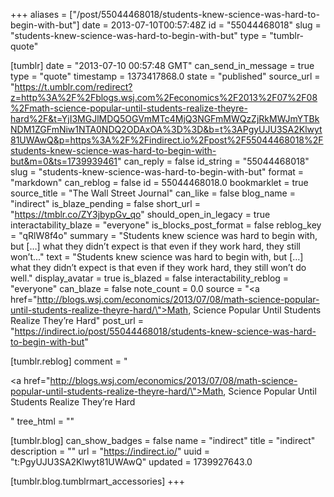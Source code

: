 +++
aliases = ["/post/55044468018/students-knew-science-was-hard-to-begin-with-but"]
date = 2013-07-10T00:57:48Z
id = "55044468018"
slug = "students-knew-science-was-hard-to-begin-with-but"
type = "tumblr-quote"

[tumblr]
date = "2013-07-10 00:57:48 GMT"
can_send_in_message = true
type = "quote"
timestamp = 1373417868.0
state = "published"
source_url = "https://t.umblr.com/redirect?z=http%3A%2F%2Fblogs.wsj.com%2Feconomics%2F2013%2F07%2F08%2Fmath-science-popular-until-students-realize-theyre-hard%2F&t=YjI3MGJlMDQ5OGVmMTc4MjQ3NGFmMWQzZjRkMWJmYTBkNDM1ZGFmNiw1NTA0NDQ2ODAxOA%3D%3D&b=t%3APgyUJU3SA2Klwyt81UWAwQ&p=https%3A%2F%2Findirect.io%2Fpost%2F55044468018%2Fstudents-knew-science-was-hard-to-begin-with-but&m=0&ts=1739939461"
can_reply = false
id_string = "55044468018"
slug = "students-knew-science-was-hard-to-begin-with-but"
format = "markdown"
can_reblog = false
id = 55044468018.0
bookmarklet = true
source_title = "The Wall Street Journal"
can_like = false
blog_name = "indirect"
is_blaze_pending = false
short_url = "https://tmblr.co/ZY3jbypGv_qo"
should_open_in_legacy = true
interactability_blaze = "everyone"
is_blocks_post_format = false
reblog_key = "qRlW8f4o"
summary = "Students knew science was hard to begin with, but […] what they didn’t expect is that even if they work hard, they still won’t..."
text = "Students knew science was hard to begin with, but […] what they didn’t expect is that even if they work hard, they still won’t do well."
display_avatar = true
is_blazed = false
interactability_reblog = "everyone"
can_blaze = false
note_count = 0.0
source = "<a href=\"http://blogs.wsj.com/economics/2013/07/08/math-science-popular-until-students-realize-theyre-hard/\">Math, Science Popular Until Students Realize They’re Hard</a>"
post_url = "https://indirect.io/post/55044468018/students-knew-science-was-hard-to-begin-with-but"

[tumblr.reblog]
comment = "<p><a href=\"http://blogs.wsj.com/economics/2013/07/08/math-science-popular-until-students-realize-theyre-hard/\">Math, Science Popular Until Students Realize They’re Hard</a></p>"
tree_html = ""

[tumblr.blog]
can_show_badges = false
name = "indirect"
title = "indirect"
description = ""
url = "https://indirect.io/"
uuid = "t:PgyUJU3SA2Klwyt81UWAwQ"
updated = 1739927643.0

[tumblr.blog.tumblrmart_accessories]
+++
